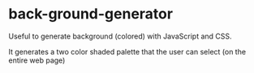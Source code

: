 # back-ground-generator
Useful to generate background (colored) with JavaScript and CSS.

It generates a two color shaded palette that the user can select (on the entire web page)
